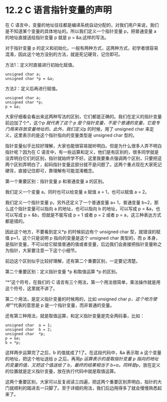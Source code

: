 # 12.2 C 语言指针变量的声明

在 C 语言中，变量的地址往往都是编译系统自动分配的，对我们用户来说，我们是不知道某个变量的具体地址的。所以我们定义一个指针变量 p，把普通变量 a 的地址直接送给指针变量 p 就是 p = &a;这样的写法。

对于指针变量 p 的定义和初始化，一般有两种方式，这两种方式，初学者很容易混淆，因此这个地方没别的方法，就是死记硬背，记住即可。

方法1：定义时直接进行初始化赋值。 

```
unsigned char a;
unsigned char *p = &a;
```

方法2：定义后再进行赋值。

```
unsigned char a;
unsigned char *p;
p = &a;
```

大家仔细看会看出来这两种写法的区别，它们都是正确的。我们在定义的指针变量前边加了个*，这个*p 就代表了这个 p 是个指针变量，不是个普通的变量，它是专门用来存放变量地址的。此外，我们定义*p 的时候，用了 unsigned char 来定义，这里表示的是这个指针指向的变量类型是 unsigned char 型的。

指针变量似乎比较好理解，大家也能很容易就听明白。但是为什么很多人弄不明白指针呢？因为在 C 语言中，有一些运算和定义，他们是有区别的，很多同学就是没弄明白它们的区别，指针就始终学不好。这里我要重点强调两个区别，只要把这两个区别弄明白了，起码指针变量这部分就不是问题了。这两个重点现在大家死记硬背，直接记住即可，靠理解有可能混淆概念。

第一个重要区别：指针变量 p 和普通变量 a 的区别。

我们定义一个变量 a，同时也可以给变量 a 赋值 a = 1，也可以赋值 a = 2。

我们定义一个指针变量 p，另外还定义了一个普通变量 a= 1，普通变量 b=2，那么这个指针变量可以指向 a 的地址，也可以指向 b 的地址，可以写成 p = &a，也可以写成 p = &b，但就是不能写成 p = 1 或者 p = 2 或者 p = a，这三种表达方式都是错的。

因此这个地方，不要看到定义*p 的时候前边有个 unsigned char 型，就错误的赋值 p=1，这个只是说明 p 指向的变量是这个 unsigned char 类型的，而 p 本身，是指针变量，不可以给它赋值普通的值或者变量，后边我们会直接把指针变量称之为指针，大家要注意一下这个小细节。

前边这个区别似乎比较好理解，还有第二个重要区别，一定要记清楚。

第二个重要区别：定义指针变量 *p 和取值运算 *p 的区别。

“*”这个符号，在我们的 C 语言有三个用法，第一个用法很简单，乘法操作就是用这个符号，这里就不讲了。

第二个用法，是定义指针变量的时候用的，比如 unsigned char *p，这个地方使用“*”代表的意思是 p 是一个指针变量，而非普通的变量。

还有第三种用法，就是取值运算，和定义指针变量是完全两码事，比如： 

```
unsigned char  a = 1; 
unsigned char  b = 2; 
unsigned char  *p;
p = &a;
b = *p;
```

这样两步运算完了之后，b 的值就成了1了。在这段代码中，&a 表示取 a 这个变量的地址，把这个地址送给 p 之后，再用*p 运算表示的是取指针变量 p 指向的地址的变量的值，又把这个值送给了 b，最终的结果相当于 b=a。同样是*p，放在定义的位置就是定义指针变量，放在执行代码中就是取值运算。

这两个重要区别，大家可以反复阅读三四遍，把这两个重要区别弄明白，指针的大门就顺利的踏进去一只脚了。至于详细的用法，我们后边用得多了就会慢慢熟悉起来了。 
